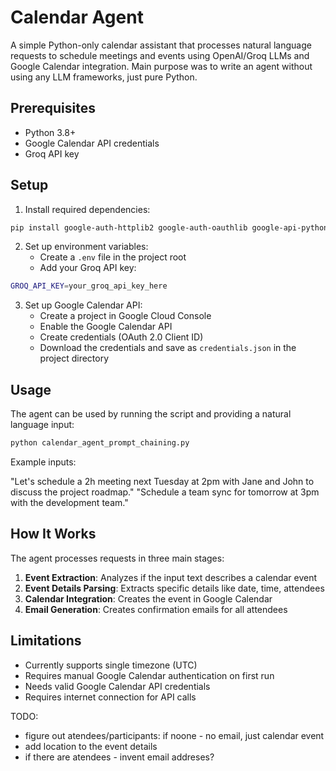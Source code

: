 # Calendar Agent

A simple Python-only calendar assistant that processes natural language requests to schedule meetings and events using OpenAI/Groq LLMs and Google Calendar integration.
Main purpose was to write an agent without using any LLM frameworks, just pure Python.

## Prerequisites

- Python 3.8+
- Google Calendar API credentials
- Groq API key

## Setup

1. Install required dependencies:
```bash
pip install google-auth-httplib2 google-auth-oauthlib google-api-python-client pydantic openai groq python-dotenv
``` 

2. Set up environment variables:
   - Create a `.env` file in the project root
   - Add your Groq API key:

```bash
GROQ_API_KEY=your_groq_api_key_here
```

3. Set up Google Calendar API:
   - Create a project in Google Cloud Console
   - Enable the Google Calendar API
   - Create credentials (OAuth 2.0 Client ID)
   - Download the credentials and save as `credentials.json` in the project directory

## Usage

The agent can be used by running the script and providing a natural language input:
```bash
python calendar_agent_prompt_chaining.py
```

Example inputs:

"Let's schedule a 2h meeting next Tuesday at 2pm with Jane and John to discuss the project roadmap."
"Schedule a team sync for tomorrow at 3pm with the development team."

## How It Works

The agent processes requests in three main stages:

1. **Event Extraction**: Analyzes if the input text describes a calendar event
2. **Event Details Parsing**: Extracts specific details like date, time, attendees
3. **Calendar Integration**: Creates the event in Google Calendar
4. **Email Generation**: Creates confirmation emails for all attendees


## Limitations

- Currently supports single timezone (UTC)
- Requires manual Google Calendar authentication on first run
- Needs valid Google Calendar API credentials
- Requires internet connection for API calls

TODO:
 - figure out atendees/participants: if noone - no email, just calendar event
 - add location to the event details
 - if there are atendees - invent email addreses?
